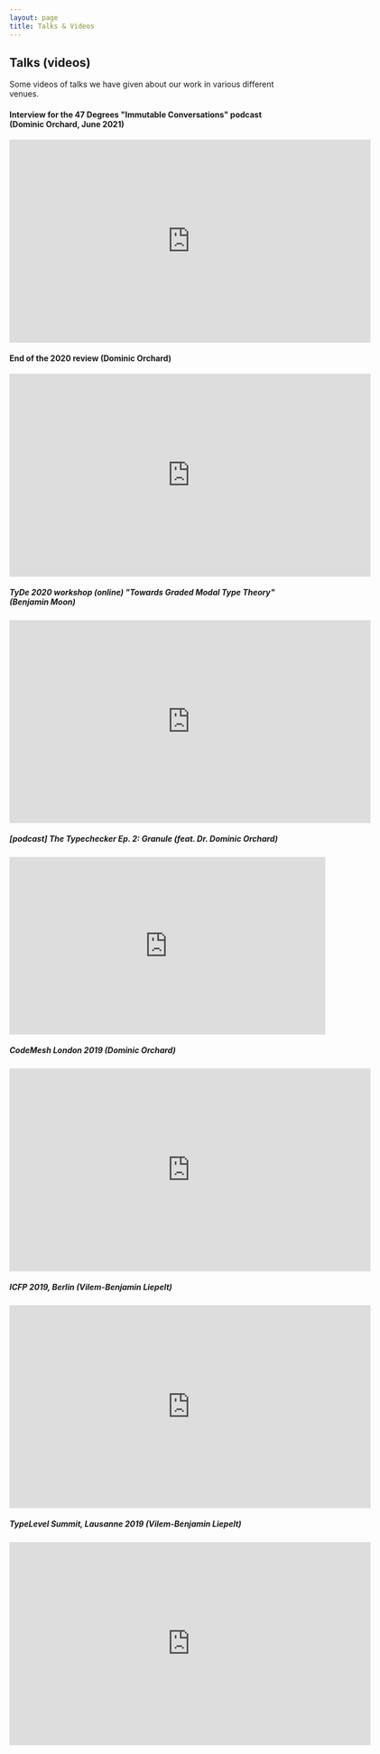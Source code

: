 ```yaml
---
layout: page
title: Talks & Videos
---
```


Talks (videos)
----------------------

Some videos of talks we have given about our work in various different venues.

#### Interview for the 47 Degrees "Immutable Conversations" podcast (Dominic Orchard, June 2021)

<iframe width="640" height="360" src="https://www.youtube.com/embed/6yswyRQGsRQ" frameborder="0" allow="accelerometer; autoplay; clipboard-write; encrypted-media; gyroscope; picture-in-picture" allowfullscreen></iframe>
<br />

#### End of the 2020 review (Dominic Orchard)

<iframe width="640" height="360" src="https://www.youtube.com/embed/7r4H1vWIOVk" frameborder="0" allow="accelerometer; autoplay; clipboard-write; encrypted-media; gyroscope; picture-in-picture" allowfullscreen></iframe>
<br />


##### TyDe 2020 workshop (online) "Towards Graded Modal Type Theory" (Benjamin Moon)

<iframe width="640" height="360" src="https://www.youtube.com/embed/JFtSa7S9Ggg" frameborder="0" allow="accelerometer; autoplay; clipboard-write; encrypted-media; gyroscope; picture-in-picture" allowfullscreen></iframe>
<br />

##### [podcast] The Typechecker Ep. 2: Granule (feat. Dr. Dominic Orchard)

<iframe width="560" height="315" src="https://www.youtube.com/embed/rqArTpY_kNY" frameborder="0" allow="accelerometer; autoplay; encrypted-media; gyroscope; picture-in-picture" allowfullscreen></iframe><br />

##### CodeMesh London 2019 (Dominic Orchard)

<iframe width="640" height="360" src="https://www.youtube.com/embed/2HOtpcrmXMQ" frameborder="0" allow="accelerometer; autoplay; encrypted-media; gyroscope; picture-in-picture" allowfullscreen></iframe><br />

##### ICFP 2019, Berlin (Vilem-Benjamin Liepelt)

<iframe width="640" height="360" src="https://www.youtube.com/embed/JikTzq6kdjE" frameborder="0" allow="accelerometer; autoplay; encrypted-media; gyroscope; picture-in-picture" allowfullscreen></iframe><br />

##### TypeLevel Summit, Lausanne 2019 (Vilem-Benjamin Liepelt)

<iframe width="640" height="360" src="https://www.youtube.com/embed/han6vHzPLsY" frameborder="0" allow="accelerometer; autoplay; encrypted-media; gyroscope; picture-in-picture" allowfullscreen></iframe><br />
